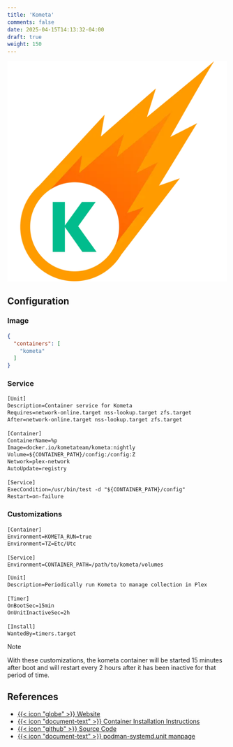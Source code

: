 ```yaml
---
title: 'Kometa'
comments: false
date: 2025-04-15T14:13:32-04:00
draft: true
weight: 150
---
```

![Kometa](./kometa.webp)

## Configuration

### Image

```json {filename=".config/my-server-build"}
{
  "containers": [
    "kometa"
  ]
}
```

### Service

```systemd {base_url="https://github.com/cubt85iz/automatos-server/blob/main", filename="/etc/containers/systemd/kometa.container"}
[Unit]
Description=Container service for Kometa
Requires=network-online.target nss-lookup.target zfs.target
After=network-online.target nss-lookup.target zfs.target

[Container]
ContainerName=%p
Image=docker.io/kometateam/kometa:nightly
Volume=${CONTAINER_PATH}/config:/config:Z
Network=plex-network
AutoUpdate=registry

[Service]
ExecCondition=/usr/bin/test -d "${CONTAINER_PATH}/config"
Restart=on-failure
```

### Customizations

```systemd {filename="/etc/containers/systemd/kometa.container.d/01-variables.conf"}
[Container]
Environment=KOMETA_RUN=true
Environment=TZ=Etc/Utc

[Service]
Environment=CONTAINER_PATH=/path/to/kometa/volumes
```

```systemd {filename="/etc/systemd/system/kometa.timer"}
[Unit]
Description=Periodically run Kometa to manage collection in Plex

[Timer]
OnBootSec=15min
OnUnitInactiveSec=2h

[Install]
WantedBy=timers.target
```

> [!NOTE]
> With these customizations, the kometa container will be started 15 minutes after boot and will restart every 2 hours after it has been inactive for that period of time.

## References

- [{{< icon "globe" >}} Website](https://kometa.wiki/)
- [{{< icon "document-text" >}} Container Installation Instructions](https://kometa.wiki/en/latest/kometa/install/walkthroughs/docker/)
- [{{< icon "github" >}} Source Code](https://github.com/Kometa-Team/Kometa)
- [{{< icon "document-text" >}} podman-systemd.unit manpage](https://docs.podman.io/en/latest/markdown/podman-systemd.unit.5.html)
